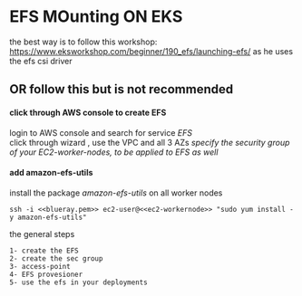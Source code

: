 # EFS MOunting ON EKS
the best way is to follow this workshop: https://www.eksworkshop.com/beginner/190_efs/launching-efs/ as he uses the efs csi driver

## OR follow this but is not recommended 

#### click through AWS console to create EFS
login to AWS console and search for service _EFS_   
click through wizard , use the VPC and all 3 AZs
*specify the security group of your EC2-worker-nodes, to be applied to EFS as well*

#### add amazon-efs-utils
install the package *amazon-efs-utils* on all worker nodes
```
ssh -i <<blueray.pem>> ec2-user@<<ec2-workernode>> "sudo yum install -y amazon-efs-utils"
```


the general steps 
```
1- create the EFS
2- create the sec group
3- access-point
4- EFS provesioner 
5- use the efs in your deployments 
```
